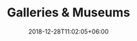 ---
title: "Galleries & Museums"
date: 2018-12-28T11:02:05+06:00
icon: "ti-layout-grid2-thumb"
description: "Why don't they do pretty photo"
type : "docs"
---